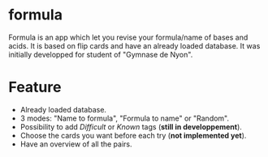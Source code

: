 # formula
Formula is an app which let you revise your formula/name of bases and acids. It is based on flip cards and have an already loaded database.
It was initially developped for student of "Gymnase de Nyon".

# Feature
- Already loaded database.
- 3 modes: "Name to formula", "Formula to name" or "Random".
- Possibility to add *Difficult* or *Known* tags (**still in developpement**).
- Choose the cards you want before each try (**not implemented yet**).
- Have an overview of all the pairs.
